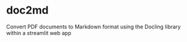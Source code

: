 # doc2md
Convert PDF documents to Markdown format using the Docling library within a streamlit web app
